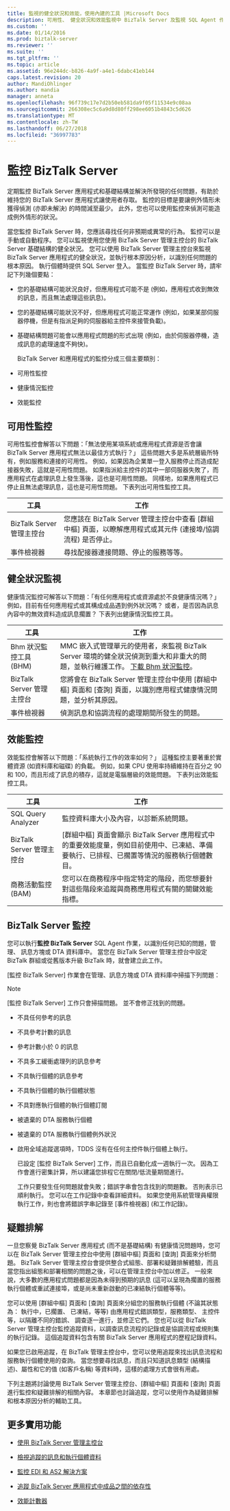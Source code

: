 ```yaml
---
title: 監視的健全狀況和效能，使用內建的工具 |Microsoft Docs
description: 可用性、 健全狀況和效能監視中 BizTalk Server 及監視 SQL Agent 作業
ms.custom: ''
ms.date: 01/14/2016
ms.prod: biztalk-server
ms.reviewer: ''
ms.suite: ''
ms.tgt_pltfrm: ''
ms.topic: article
ms.assetid: 96e244dc-b826-4a9f-a4e1-6dabc41eb144
caps.latest.revision: 20
author: MandiOhlinger
ms.author: mandia
manager: anneta
ms.openlocfilehash: 96f739c17e7d2b50eb581da9f05f11534e9c08aa
ms.sourcegitcommit: 266308ec5c6a9d8d80ff298ee6051b4843c5d626
ms.translationtype: MT
ms.contentlocale: zh-TW
ms.lasthandoff: 06/27/2018
ms.locfileid: "36997783"
---
```

# <a name="monitoring-biztalk-server"></a>監控 BizTalk Server
定期監控 BizTalk Server 應用程式和基礎結構並解決所發現的任何問題，有助於維持您的 BizTalk Server 應用程式讓使用者存取。 監控的目標是要讓例外情形未獲得偵測 (亦即未解決) 的時間減至最少。 此外，您也可以使用監控來偵測可能造成例外情形的狀況。  
  
 當您監控 BizTalk Server 時，您應該尋找任何非預期或異常的行為。 監控可以是手動或自動程序。 您可以監視使用您使用 BizTalk Server 管理主控台的 BizTalk Server 基礎結構的健全狀況。 您可以使用 BizTalk Server 管理主控台來監視 BizTalk Server 應用程式的健全狀況，並執行根本原因分析，以識別任何問題的根本原因。 執行個體時提供 SQL Server 登入。 當監控 BizTalk Server 時，請牢記下列幾個要點：  
  
- 您的基礎結構可能狀況良好，但應用程式可能不是 (例如，應用程式收到無效的訊息，而且無法處理這些訊息)。  
  
- 您的基礎結構可能狀況不好，但應用程式可能正常運作 (例如，如果某部伺服器停機，但是有指派足夠的伺服器給主控件來接管負載)。  
  
- 基礎結構問題可能會以應用程式問題的形式出現 (例如，由於伺服器停機，造成訊息的處理速度不夠快)。  
  
  BizTalk Server 和應用程式的監控分成三個主要類別：  
  
- 可用性監控  
  
- 健康情況監控  
  
- 效能監控  
  
## <a name="availability-monitoring"></a>可用性監控  
 可用性監控會解答以下問題：「無法使用某項系統或應用程式資源是否會讓 BizTalk Server 應用程式無法以最佳方式執行？」 這些問題大多是系統層級所特有，例如服務和連接的可用性。 例如，如果因為企業單一登入服務停止而造成配接器失敗，這就是可用性問題。 如果指派給主控件的其中一部伺服器失敗了，而應用程式在處理訊息上發生落後，這也是可用性問題。 同樣地，如果應用程式已停止且無法處理訊息，這也是可用性問題。 下表列出可用性監控工具。  
  
|工具|工作|  
|----------|----------|  
|BizTalk Server 管理主控台|您應該在 BizTalk Server 管理主控台中查看 [群組中樞] 頁面，以瞭解應用程式或其元件 (連接埠/協調流程) 是否停止。|  
|事件檢視器|尋找配接器連接問題、停止的服務等等。|  
  
## <a name="health-monitoring"></a>健全狀況監視  
 健康情況監控可解答以下問題：「有任何應用程式或資源處於不良健康情況嗎？」 例如，目前有任何應用程式或其構成成品遇到例外狀況嗎？ 或者，是否因為訊息內容中的無效資料造成訊息擱置？ 下表列出健康情況監控工具。  
  
|工具|工作|  
|----------|----------|  
|Bhm 狀況監控工具 (BHM)|MMC 嵌入式管理單元的使用者，來監視 BizTalk Server 環境的健全狀況偵測到重大和非重大的問題，並執行維護工作。  [下載 Bhm 狀況監控](https://www.microsoft.com/download/details.aspx?id=43716)。|  
|BizTalk Server 管理主控台|您將會在 BizTalk Server 管理主控台中使用 [群組中樞] 頁面和 [查詢] 頁面，以識別應用程式健康情況問題，並分析其原因。|  
|事件檢視器|偵測訊息和協調流程的處理期間所發生的問題。|  
  
## <a name="performance-monitoring"></a>效能監控  
 效能監控會解答以下問題：「系統執行工作的效率如何？」 這種監控主要著重於實體資源 (如資料庫和磁碟) 的負載。 例如，如果 CPU 使用率持續維持在百分之 90 和 100，而且形成了訊息的積存，這就是電腦層級的效能問題。 下表列出效能監控工具。  
  
|工具|工作|  
|----------|----------|  
|SQL Query Analyzer|監控資料庫大小及內容，以診斷系統問題。|  
|BizTalk Server 管理主控台|[群組中樞] 頁面會顯示 BizTalk Server 應用程式中的重要效能度量，例如目前使用中、已凍結、準備要執行、已排程、已擱置等情況的服務執行個體數目。|  
|商務活動監控 (BAM)|您可以在商務程序中指定特定的階段，而您想要針對這些階段來追蹤與商務應用程式有關的關鍵效能指標。|  
  
## <a name="biztalk-server-monitoring"></a>BizTalk Server 監控  
 您可以執行**監控 BizTalk Server** SQL Agent 作業，以識別任何已知的問題，管理、 訊息方塊或 DTA 資料庫中。 當您在 BizTalk Server 管理主控台中設定 BizTalk 群組或從舊版本升級 BizTalk 時，就會建立此工作。  
  
 [監控 BizTalk Server] 作業會在管理、訊息方塊或 DTA 資料庫中掃描下列問題：  
  
> [!NOTE]
>  [監控 BizTalk Server] 工作只會掃描問題。 並不會修正找到的問題。  
  
- 不具任何參考的訊息  
  
- 不具參考計數的訊息  
  
- 參考計數小於 0 的訊息  
  
- 不具多工緩衝處理列的訊息參考  
  
- 不具執行個體的訊息參考  
  
- 不具執行個體的執行個體狀態  
  
- 不具對應執行個體的執行個體訂閱  
  
- 被遺棄的 DTA 服務執行個體  
  
- 被遺棄的 DTA 服務執行個體例外狀況  
  
- 啟用全域追蹤選項時，TDDS 沒有在任何主控件執行個體上執行。  
  
  已設定 [監控 BizTalk Server] 工作，而且已自動化成一週執行一次。 因為工作會進行密集計算，所以建議您排程它在關閉/低流量期間進行。  
  
  工作只要發生任何問題就會失敗；錯誤字串會包含找到的問題數。 否則表示已順利執行。 您可以在工作記錄中查看詳細資料。 如果您使用系統管理員權限執行工作，則也會將錯誤字串記錄至 [事件檢視器] \(和工作記錄)。  
  
## <a name="troubleshooting"></a>疑難排解  
 一旦您察覺 BizTalk Server 應用程式 (而不是基礎結構) 有健康情況問題時，您可以在 BizTalk Server 管理主控台中使用 [群組中樞] 頁面和 [查詢] 頁面來分析問題。 BizTalk Server 管理主控台會提供整合式組態、部署和疑難排解體驗，而且當您指出組態和部署相關的問題之後，可以在管理主控台中加以修正。 一般來說，大多數的應用程式問題都是因為未得到預期的訊息 (這可以呈現為擱置的服務執行個體或重試連接埠，或是尚未重新啟動的已凍結執行個體等等)。  
  
 您可以使用 [群組中樞] 頁面和 [查詢] 頁面來分組您的服務執行個體 (不論其狀態為： 執行中，已擱置、 已凍結，等等) 由應用程式錯誤類型，服務類型、 主控件等，以隔離不同的錯誤、 調查逐一進行，並修正它們。 您也可以從 BizTalk Server 管理主控台監控追蹤資料，以調查訊息流程的記錄或是協調流程或規則集的執行記錄。 這個追蹤資料包含有關 BizTalk Server 應用程式的歷程記錄資料。  
  
 如果您已啟用追蹤，在 BizTalk 管理主控台中，您可以使用追蹤來找出訊息流程和服務執行個體使用的查詢。 當您想要尋找訊息，而且只知道訊息類型 (結構描述)、屬性和它的值 (如客戶名稱) 等資料時，這樣的處理方式會很有用處。  
  
 下列主題將討論使用 BizTalk Server 管理主控台、[群組中樞] 頁面和 [查詢] 頁面進行監控和疑難排解的相關內容。 本章節也討論追蹤，您可以使用作為疑難排解和根本原因分析的輔助工具。  
  
## <a name="more-good-stuff"></a>更多實用功能  
  
-   [使用 BizTalk Server 管理主控台](../core/using-the-biztalk-server-administration-console.md)  
  
-   [檢視追蹤的訊息和執行個體資料](../core/viewing-tracked-message-and-instance-data.md)  
  
-   [監控 EDI 和 AS2 解決方案](../core/monitoring-edi-and-as2-solutions.md)  
  
-   [追蹤 BizTalk Server 應用程式中成品之間的依存性](../core/tracking-dependencies-between-artifacts-in-a-biztalk-server-application.md)

- [效能計數器](performance-counters.md)